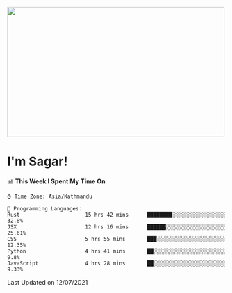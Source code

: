
<img src="https://media.giphy.com/media/3ornk57KwDXf81rjWM/giphy.gif" width="500" height="300" frameBorder="0" class="giphy-embed" allowFullScreen></img>

#   I'm Sagar!

<!--START_SECTION:waka-->
📊 **This Week I Spent My Time On** 

```text
⌚︎ Time Zone: Asia/Kathmandu

💬 Programming Languages: 
Rust                     15 hrs 42 mins      ████████░░░░░░░░░░░░░░░░░   32.8% 
JSX                      12 hrs 16 mins      ██████░░░░░░░░░░░░░░░░░░░   25.61% 
CSS                      5 hrs 55 mins       ███░░░░░░░░░░░░░░░░░░░░░░   12.35% 
Python                   4 hrs 41 mins       ██░░░░░░░░░░░░░░░░░░░░░░░   9.8% 
JavaScript               4 hrs 28 mins       ██░░░░░░░░░░░░░░░░░░░░░░░   9.33%

```


 Last Updated on 12/07/2021
<!--END_SECTION:waka-->
